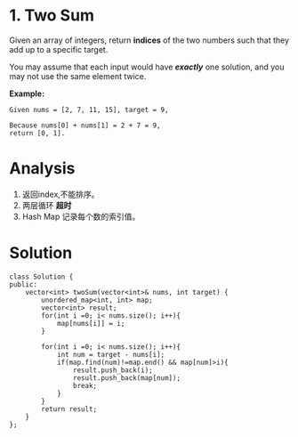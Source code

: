 # 1. Two Sum

Given an array of integers, return **indices** of the two numbers such that they add up to a specific target.

You may assume that each input would have ***exactly*** one solution, and you may not use the same element twice.

**Example:**

```
Given nums = [2, 7, 11, 15], target = 9,

Because nums[0] + nums[1] = 2 + 7 = 9,
return [0, 1].

```

# Analysis

1. 返回index,不能排序。
2. 两层循环 **超时**
3. Hash Map 记录每个数的索引值。

# Solution

```
class Solution {
public:
    vector<int> twoSum(vector<int>& nums, int target) {
        unordered_map<int, int> map;
        vector<int> result;
        for(int i =0; i< nums.size(); i++){
            map[nums[i]] = i;
        }
        
        for(int i =0; i< nums.size(); i++){
            int num = target - nums[i];
            if(map.find(num)!=map.end() && map[num]>i){
                result.push_back(i);
                result.push_back(map[num]);
                break;
            }
        }
        return result;
    }
};
```